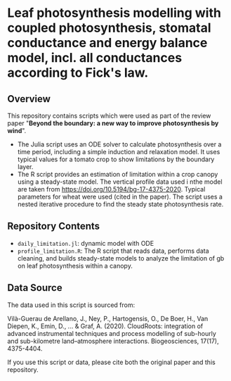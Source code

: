 # Leaf photosynthesis modelling with coupled photosynthesis, stomatal conductance and energy balance model, incl. all conductances according to Fick's law.

## Overview

This repository contains scripts which were used as part of the review paper "**Beyond the boundary: a new way to improve photosynthesis by wind**".

- The Julia script uses an ODE solver to calculate photosynthesis over a time period, including a simple induction and relaxation model. It uses typical values for a tomato crop to show limitations by the boundary layer.
- The R script provides an estimation of limitation within a crop canopy using a steady-state model. The vertical profile data used i nthe model are taken from https://doi.org/10.5194/bg-17-4375-2020. Typical parameters for wheat were used (cited in the paper). The script uses a nested iterative procedure to find the steady state photosynthesis rate.

## Repository Contents
- `daily_limitation.jl`: dynamic model with ODE 
- `profile_limitation.R`: The R script that reads data, performs data cleaning, and builds steady-state models to analyze the limitation of gb on leaf photosynthesis within a canopy.
  
## Data Source

The data used in this script is sourced from:

Vilà-Guerau de Arellano, J., Ney, P., Hartogensis, O., De Boer, H., Van Diepen, K., Emin, D., ... & Graf, A. (2020). CloudRoots: integration of advanced instrumental techniques and process modelling of sub-hourly and sub-kilometre land–atmosphere interactions. Biogeosciences, 17(17), 4375-4404.

If you use this script or data, please cite both the original paper and this repository.
